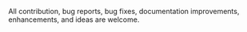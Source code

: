 All contribution, bug reports, bug fixes, documentation improvements, enhancements, and ideas are welcome.
